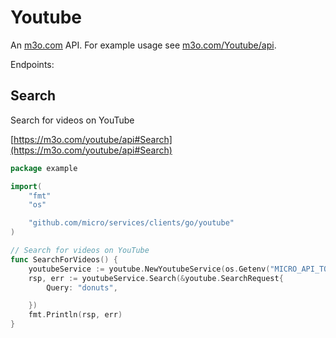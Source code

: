 # Youtube

An [m3o.com](https://m3o.com) API. For example usage see [m3o.com/Youtube/api](https://m3o.com/Youtube/api).

Endpoints:

## Search

Search for videos on YouTube


[https://m3o.com/youtube/api#Search](https://m3o.com/youtube/api#Search)

```go
package example

import(
	"fmt"
	"os"

	"github.com/micro/services/clients/go/youtube"
)

// Search for videos on YouTube
func SearchForVideos() {
	youtubeService := youtube.NewYoutubeService(os.Getenv("MICRO_API_TOKEN"))
	rsp, err := youtubeService.Search(&youtube.SearchRequest{
		Query: "donuts",

	})
	fmt.Println(rsp, err)
}
```

